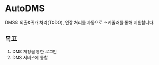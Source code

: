 # AutoDMS

DMS의 외출&귀가 처리(TODO), 연장 처리를 자동으로 스케줄러를 통해 지원합니다.

목표
-------

1. DMS 계정을 통한 로그인
2. DMS 서비스에 통합